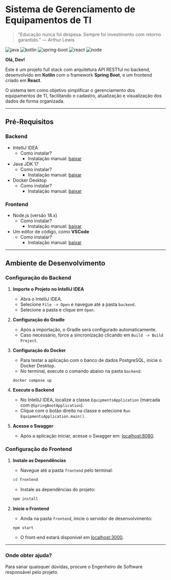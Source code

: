 # Sistema de Gerenciamento de Equipamentos de TI  

> "Educação nunca foi despesa. Sempre foi investimento com retorno garantido." — Arthur Lewis

![java](https://badgen.net/badge/Java/17/red?scale=1.2) ![kotlin](https://badgen.net/badge/Kotlin/1.9.25/green?scale=1.2) ![spring-boot](https://badgen.net/badge/Spring%20Boot/3.3.3/blue?scale=1.2) ![react](https://badgen.net/badge/React/18.2.0/blue?scale=1.2) ![node](https://badgen.net/badge/Node.js/18.x/orange?scale=1.2)

**Olá, Dev!**  

Este é um projeto full stack com arquitetura API RESTful no backend, desenvolvido em **Kotlin** com o framework **Spring Boot**, e um frontend criado em **React**.  

O sistema tem como objetivo simplificar o gerenciamento dos equipamentos de TI, facilitando o cadastro, atualização e visualização dos dados de forma organizada.  

---

## Pré-Requisitos  

### Backend  

- IntelliJ IDEA  
    - Como instalar?  
        - Instalação manual: [baixar](https://www.jetbrains.com/idea/download/)  
- Java JDK 17  
    - Como instalar?  
        - Instalação manual: [baixar](https://www.oracle.com/java/technologies/javase/jdk17-archive-downloads.html)  
- Docker Desktop  
    - Como instalar?  
        - Instalação manual: [baixar](https://www.docker.com/products/docker-desktop/)  

### Frontend  

- Node.js (versão 18.x)  
    - Como instalar?  
        - Instalação manual: [baixar](https://nodejs.org/)  
- Um editor de código, como **VSCode**  
    - Como instalar?  
        - Instalação manual: [baixar](https://code.visualstudio.com/)  

---

## Ambiente de Desenvolvimento  

### Configuração do Backend  

1. **Importe o Projeto no IntelliJ IDEA**  
    - Abra o IntelliJ IDEA.  
    - Selecione `File -> Open` e navegue até a pasta `backend`.  
    - Selecione a pasta e clique em `Open`.  

2. **Configuração do Gradle**  
    - Após a importação, o Gradle será configurado automaticamente.  
    - Caso necessário, force a sincronização clicando em `Build -> Build Project`.  

3. **Configuração do Docker**  
    - Para testar a aplicação com o banco de dados PostgreSQL, inicie o Docker Desktop.  
    - No terminal, execute o comando abaixo na pasta `backend`:  

    ```bash  
    docker compose up
    ```  

4. **Execute o Backend**  
    - No IntelliJ IDEA, localize a classe `EquipmentsApplication` (marcada com `@SpringBootApplication`).  
    - Clique com o botão direito na classe e selecione `Run EquipmentsApplication.main()`.  

5. **Acesse o Swagger**  
    - Após a aplicação iniciar, acesse o Swagger em: [localhost:8080](http://localhost:8080/swagger-ui/index.html).  

### Configuração do Frontend  

1. **Instale as Dependências**  
    - Navegue até a pasta `frontend` pelo terminal:  

    ```bash  
    cd frontend  
    ```  
    - Instale as dependências do projeto:  

    ```bash  
    npm install  
    ```  

2. **Inicie o Frontend**  
    - Ainda na pasta `frontend`, inicie o servidor de desenvolvimento:  

    ```bash  
    npm start  
    ```  

    - O front-end estará disponível em [localhost:3000](http://localhost:3000).  

---

### Onde obter ajuda?

Para sanar quaisquer dúvidas, procure o Engenheiro de Software responsável pelo projeto.